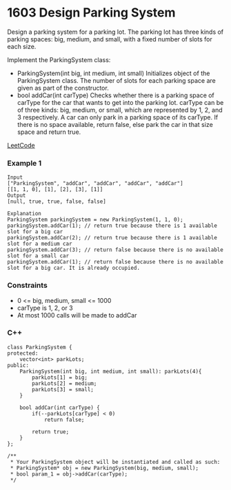 # 1603 Design Parking System

Design a parking system for a parking lot. The parking lot has three kinds of parking spaces: big, medium, and small, with a fixed number of slots for each size.

Implement the ParkingSystem class:

* ParkingSystem(int big, int medium, int small) Initializes object of the ParkingSystem class. The number of slots for each parking space are given as part of the constructor.
* bool addCar(int carType) Checks whether there is a parking space of carType for the car that wants to get into the parking lot. carType can be of three kinds: big, medium, or small, which are represented by 1, 2, and 3 respectively. A car can only park in a parking space of its carType. If there is no space available, return false, else park the car in that size space and return true.

 
[LeetCode](https://leetcode.cn/problems/design-parking-system/)

### Example 1

```
Input
["ParkingSystem", "addCar", "addCar", "addCar", "addCar"]
[[1, 1, 0], [1], [2], [3], [1]]
Output
[null, true, true, false, false]

Explanation
ParkingSystem parkingSystem = new ParkingSystem(1, 1, 0);
parkingSystem.addCar(1); // return true because there is 1 available slot for a big car
parkingSystem.addCar(2); // return true because there is 1 available slot for a medium car
parkingSystem.addCar(3); // return false because there is no available slot for a small car
parkingSystem.addCar(1); // return false because there is no available slot for a big car. It is already occupied.
```
 

### Constraints

* 0 <= big, medium, small <= 1000
* carType is 1, 2, or 3
* At most 1000 calls will be made to addCar

### C++ 

```
class ParkingSystem {
protected:
    vector<int> parkLots;
public:
    ParkingSystem(int big, int medium, int small): parkLots(4){
        parkLots[1] = big;
        parkLots[2] = medium;
        parkLots[3] = small;    
    }
    
    bool addCar(int carType) {
        if(--parkLots[carType] < 0)
            return false;
            
        return true;
    }
};

/**
 * Your ParkingSystem object will be instantiated and called as such:
 * ParkingSystem* obj = new ParkingSystem(big, medium, small);
 * bool param_1 = obj->addCar(carType);
 */
```